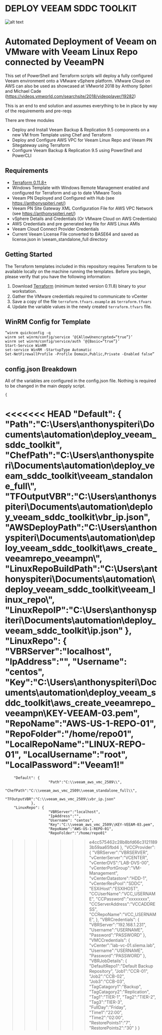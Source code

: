 # DEPLOY VEEAM SDDC TOOLKIT

![alt text](https://anthonyspiteri.net/wp-content/uploads/2018/09/Veeam_Deploy_SDDC_Toolkit-1024x583.png "Overall Solution")

# Automated Deployment of Veeam on VMware with Veeam Linux Repo connected by VeeamPN
This set of PowerShell and Terraform scripts will deploy a fully configured Veeam environment onto a VMware vSphere platform. VMware Cloud on AWS can also be used as showcased
at VMworld 2018 by Anthony Spiteri and Michael Cade (https://videos.vmworld.com/searchsite/2018/videoplayer/19282) 

This is an end to end solution and assumes everything to be in place by way of the requirements and pre-reqs

There are three modules

- Deploy and Install Veeam Backup & Replication 9.5 components on a new VM from Template using Chef and Terraform
- Deploy and Configure AWS VPC for Veeam Linux Repo and Veeam PN Sitegateway using Terraform
- Configure Veeam Backup & Replication 9.5 using PowerShell and PowerCLI

## Requirements

- [Terraform 0.11.8+](https://www.terraform.io/downloads.html)
- Windows Template with Windows Remote Management enabled and configured for Terraform and up to date VMware Tools
- Veeam PN Deployed and Configured with Hub (see https://anthonyspiteri.net/)
- Veeam PN Site Gateway XML Configuration File for AWS VPC Network (see https://anthonyspiteri.net/)
- vSphere Details and Credentials (Or VMware Cloud on AWS Credentials)
- AWS Credentials and pre generated key file for AWS Linux AMIs
- Veeam Cloud Connect Provider Credentials
- Current Veeam License File converted to BASE64 and saved as license.json in \veeam_standalone_full directory

## Getting Started
The Terraform templates included in this repository requires Terraform to be available locally on the machine running the templates.  Before you begin, please verify that you have the following information:

1. Download [Terraform](https://www.terraform.io/downloads.html) (minimum tested version 0.11.8) binary to your workstation.
2. Gather the VMware credentials required to communicate to vCenter
3. Save a copy of the file `terraform.tfvars.example` as `terraform.tfvars`
4. Update the variable values in the newly created `terraform.tfvars` file.

## WinRM Config for Template
    “winrm quickconfig -q
    winrm set winrm/config/service ‘@{AllowUnencrypted=“true”}’
    winrm set winrm/config/service/auth ‘@{Basic=“true”}’
    Start-Service WinRM
    set-service WinRM -StartupType Automatic
    Set-NetFirewallProfile -Profile Domain,Public,Private -Enabled false”

## config.json Breakdown
All of the variables are configured in the config.json file. Nothing is required to be changed in the main depply script.

    {
<<<<<<< HEAD
    "Default": {
            "Path":"C:\\Users\\anthonyspiteri\\Documents\\automation\\deploy_veeam_sddc_toolkit",
            "ChefPath":"C:\\Users\\anthonyspiteri\\Documents\\automation\\deploy_veeam_sddc_toolkit\\veeam_standalone_full\\",
            "TFOutputVBR":"C:\\Users\\anthonyspiteri\\Documents\\automation\\deploy_veeam_sddc_toolkit\\vbr_ip.json",
            "AWSDeployPath":"C:\\Users\\anthonyspiteri\\Documents\\automation\\deploy_veeam_sddc_toolkit\\aws_create_veeamrepo_veeampn\\",
            "LinuxRepoBuildPath":"C:\\Users\\anthonyspiteri\\Documents\\automation\\deploy_veeam_sddc_toolkit\\veeam_linux_repo\\",
            "LinuxRepoIP":"C:\\Users\\anthonyspiteri\\Documents\\automation\\deploy_veeam_sddc_toolkit\\ip.json"
        },
    "LinuxRepo": {
            "VBRServer":"localhost",
            "IpAddress":"",
            "Username": "centos",
            "Key":"C:\\Users\\anthonyspiteri\\Documents\\automation\\deploy_veeam_sddc_toolkit\\aws_create_veeamrepo_veeampn\\KEY-VEEAM-03.pem",
            "RepoName":"AWS-US-1-REPO-01",
            "RepoFolder":"/home/repo01",
            "LocalRepoName":"LINUX-REPO-01",
            "LocalUsername":"root",
            "LocalPassword":"Veeam1!"
=======
        "Default": {
                        "Path":"C:\\veeam_aws_vmc_2509\\",
                        "ChefPath":"C:\\veeam_aws_vmc_2509\\veeam_standalone_full\\",
                        "TFOutputVBR":"C:\\veeam_aws_vmc_2509\\vbr_ip.json"
                },
        "LinuxRepo": {
                        "VBRServer":"localhost",
                        "IpAddress":"",
                        "Username": "centos",
                        "Key":"C:\\veeam_aws_vmc_2509\\KEY-VEEAM-03.pem",
                        "RepoName":"AWS-US-1-REPO-01",
                        "RepoFolder":"/home/repo01"
>>>>>>> e4cc575462c28b8bfd66c31211893b59aa65fbd4
                },
        "VCCProvider": {
                        "VBRServer":"VBRSERVER",
                        "vCenterServer":"VCENTER",
                        "vCenterDVS":"LAB-DVS-00",
                        "vCenterPortGroup":"VM-Management",
                        "vCenterDatastore":"HDD-1",
                        "vCenterResPool":"SDDC",
                        "ESXiHost":"ESXIHOST",
                        "CCUserName":"VCC_USERNAME",
                        "CCPassword":"xxxxxxxx",
                        "CCServerAddress":"VCCADDRESS",
                        "CCRepoName":"VCC_USERNAME",
                },
        "VBRCredentials": {
                        "VBRServer":"192.168.1.231",
                        "Username":"USERNAME",
                        "Password":"PASSWORD"
                },
        "VMCCredentials": {
                        "vCenter":"lab-vc-01.sliema.lab",
                        "Username":"USERNAME",
                        "Password":"PASSWORD"
                },
        "VBRJobDetails": {
                        "DefaultRepo1":"Default Backup Repository",
                        "Job1":"CCR-01",
                        "Job2":"CCB-02",        
                        "Job3":"CCB-03",
                        "TagCatagory1":"Backup",
                        "TagCatagory2":"Replication",
                        "Tag1":"TIER-1",
                        "Tag2":"TIER-2",
                        "Tag3":"TIER-3",
                        "FullDay":"Friday",
                        "Time1":"22:00",
                        "Time2":"02:00",
                        "RestorePoints1":"7",
                        "RestorePoints2":"30"
                }
    }